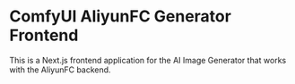 # ComfyUI AliyunFC Generator Frontend

This is a Next.js frontend application for the AI Image Generator that works with the AliyunFC backend.
